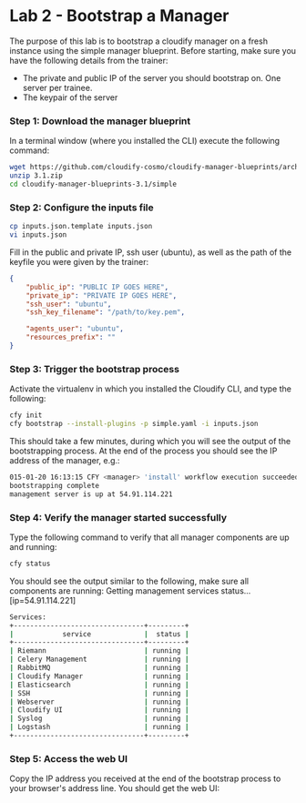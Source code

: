 # Lab 2 - Bootstrap a Manager

The purpose of this lab is to bootstrap a cloudify manager on a fresh instance using the simple manager blueprint. 
Before starting, make sure you have the following details from the trainer: 
*	The private and public IP of the server you should bootstrap on. One server per trainee. 
*	The keypair of the server 

### Step 1: Download the manager blueprint
In a terminal window (where you installed the CLI) execute the following command: 
```bash
wget https://github.com/cloudify-cosmo/cloudify-manager-blueprints/archive/3.1.zip
unzip 3.1.zip
cd cloudify-manager-blueprints-3.1/simple
```

### Step 2: Configure the inputs file
```bash
cp inputs.json.template inputs.json
vi inputs.json
```

Fill in the public and private IP, ssh user (ubuntu), as well as the path of the keyfile you were given by the trainer:
```json
{
    "public_ip": "PUBLIC IP GOES HERE",
    "private_ip": "PRIVATE IP GOES HERE",
    "ssh_user": "ubuntu",
    "ssh_key_filename": "/path/to/key.pem",

    "agents_user": "ubuntu",
    "resources_prefix": ""
}
```

### Step 3: Trigger the bootstrap process
Activate the virtualenv in which you installed the Cloudify CLI, and type the following:
```bash
cfy init
cfy bootstrap --install-plugins -p simple.yaml -i inputs.json
```

This should take a few minutes, during which you will see the output of the bootstrapping process. At the end of the process you should see the IP address of the manager, e.g.: 
```bash
015-01-20 16:13:15 CFY <manager> 'install' workflow execution succeeded
bootstrapping complete
management server is up at 54.91.114.221
```

### Step 4: Verify the manager started successfully 
Type the following command to verify that all manager components are up and running: 
```bash
cfy status
```

You should see the output similar to the following, make sure all components are running:
Getting management services status... [ip=54.91.114.221]

```bash
Services:
+--------------------------------+---------+
|            service             |  status |
+--------------------------------+---------+
| Riemann                        | running |
| Celery Management              | running |
| RabbitMQ                       | running |
| Cloudify Manager               | running |
| Elasticsearch                  | running |
| SSH                            | running |
| Webserver                      | running |
| Cloudify UI                    | running |
| Syslog                         | running |
| Logstash                       | running |
+--------------------------------+---------+
```

### Step 5: Access the web UI
Copy the IP address you received at the end of the bootstrap process to your browser's address line. You should get the web UI: 


